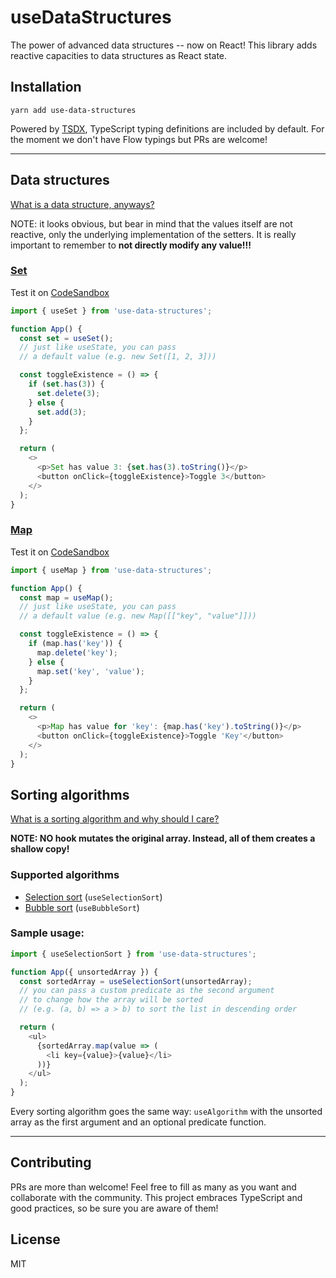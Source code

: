 # useDataStructures

The power of advanced data structures -- now on React!
This library adds reactive capacities to data structures as React state.

## Installation

`yarn add use-data-structures`

Powered by [TSDX](https://github.com/jaredpalmer/tsdx), TypeScript typing definitions are included by default.
For the moment we don't have Flow typings but PRs are welcome!

---

## Data structures

[What is a data structure, anyways?](https://en.wikipedia.org/wiki/Data_structure)

NOTE: it looks obvious, but bear in mind that the values itself are not reactive, only the underlying implementation of the setters.
It is really important to remember to **not directly modify any value!!!**

### [Set](https://developer.mozilla.org/en-US/docs/Web/JavaScript/Reference/Global_Objects/Set)

Test it on [CodeSandbox](https://codesandbox.io/s/quizzical-fermi-4jwue)

```js
import { useSet } from 'use-data-structures';

function App() {
  const set = useSet();
  // just like useState, you can pass
  // a default value (e.g. new Set([1, 2, 3]))

  const toggleExistence = () => {
    if (set.has(3)) {
      set.delete(3);
    } else {
      set.add(3);
    }
  };

  return (
    <>
      <p>Set has value 3: {set.has(3).toString()}</p>
      <button onClick={toggleExistence}>Toggle 3</button>
    </>
  );
}
```

### [Map](https://developer.mozilla.org/en-US/docs/Web/JavaScript/Reference/Global_Objects/Map)

Test it on [CodeSandbox](https://codesandbox.io/s/silly-leaf-i19r0)

```js
import { useMap } from 'use-data-structures';

function App() {
  const map = useMap();
  // just like useState, you can pass
  // a default value (e.g. new Map([["key", "value"]]))

  const toggleExistence = () => {
    if (map.has('key')) {
      map.delete('key');
    } else {
      map.set('key', 'value');
    }
  };

  return (
    <>
      <p>Map has value for 'key': {map.has('key').toString()}</p>
      <button onClick={toggleExistence}>Toggle 'Key'</button>
    </>
  );
}
```

## Sorting algorithms

[What is a sorting algorithm and why should I care?](https://en.wikipedia.org/wiki/Sorting_algorithm)

**NOTE: NO hook mutates the original array. Instead, all of them creates a shallow copy!**

### Supported algorithms

- [Selection sort](https://www.geeksforgeeks.org/selection-sort/) (`useSelectionSort`)
- [Bubble sort](https://www.geeksforgeeks.org/bubble-sort/) (`useBubbleSort`)

### Sample usage:

```js
import { useSelectionSort } from 'use-data-structures';

function App({ unsortedArray }) {
  const sortedArray = useSelectionSort(unsortedArray);
  // you can pass a custom predicate as the second argument
  // to change how the array will be sorted
  // (e.g. (a, b) => a > b) to sort the list in descending order

  return (
    <ul>
      {sortedArray.map(value => (
        <li key={value}>{value}</li>
      ))}
    </ul>
  );
}
```

Every sorting algorithm goes the same way: `useAlgorithm` with the unsorted array as the first argument and an optional predicate function.

---

## Contributing

PRs are more than welcome! Feel free to fill as many as you want and collaborate with the community.
This project embraces TypeScript and good practices, so be sure you are aware of them!

## License

MIT
